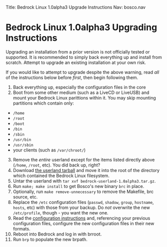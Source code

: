 Title: Bedrock Linux 1.0alpha3 Upgrade Instructions
Nav: bosco.nav

Bedrock Linux 1.0alpha3 Upgrading Instructions
==============================================

Upgrading an installation from a prior version is not officially tested or
supported.  It is recommended to simply back everything up and install from
scratch.  Attempt to upgrade an existing installation at your own risk.

If you would like to attempt to upgrade despite the above warning, read *all*
of the instructions below before *first*, then begin following them.

1. Back everything up, especially the configuration files in the core
2. Boot from some other medium (such as a LiveCD or LiveUSB) and mount your
Bedrock Linux parittions within it.  You may skip mounting partitions which
contain only:
 - `/home`
 - `/root`
 - `/boot`
 - `/bin`
 - `/sbin`
 - `/usr/bin`
 - `/usr/sbin`
 - your clients (such as `/var/chroot/`)
3. Remove the *entire* userland except for the items listed directly above
(`/home`, `/root`, etc).  You did back up, right?
4. Download [the userland tarball](bedrock-userland-1.0alpha3.tar.gz) and move it into the root of the directory which contained the Bedrock Linux filesystem.
5. Untar the userland with `tar xvf bedrock-userland-1.0alpha3.tar.gz`.
6. Run `make; make install` to get Bosco's new binary `brc` in place.
7. Optionally, run `make remove-unnecessary` to remove the Makefile, brc
source, etc.
8. Replace the `/etc` configuration files (`passwd`, `shadow`, `group`,
`hostname`, `hosts`, etc) with those from your backup.  Do *not* overwrite the
new `/etc/profile`, though - you want the new one.
9. Read the [configuration instructions](configure.html) and, referencing your
previous configuration files, configure the new configuration files in their
new formats.
10. Reboot into Bedrock and log in with brroot.
11. Run `brp` to populate the new brpath.
